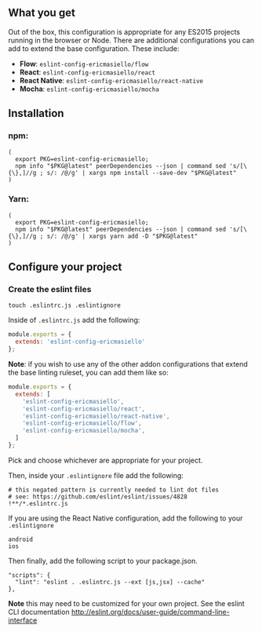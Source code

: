 ## What you get

Out of the box, this configuration is appropriate for any ES2015 projects running in the browser or Node. There are additional configurations you can add to extend the base configuration. These include:

* **Flow**: `eslint-config-ericmasiello/flow`
* **React**: `eslint-config-ericmasiello/react`
* **React Native**: `eslint-config-ericmasiello/react-native`
* **Mocha**: `eslint-config-ericmasiello/mocha`

## Installation

### npm:
```shell
(
  export PKG=eslint-config-ericmasiello;
  npm info "$PKG@latest" peerDependencies --json | command sed 's/[\{\},]//g ; s/: /@/g' | xargs npm install --save-dev "$PKG@latest"
)
```

### Yarn:
```shell
(
  export PKG=eslint-config-ericmasiello;
  npm info "$PKG@latest" peerDependencies --json | command sed 's/[\{\},]//g ; s/: /@/g' | xargs yarn add -D "$PKG@latest"
)
```

## Configure your project

### Create the eslint files
```shell
touch .eslintrc.js .eslintignore
```

Inside of `.eslintrc.js` add the following:

```js
module.exports = {
  extends: 'eslint-config-ericmasiello'
};
```

**Note**: if you wish to use any of the other addon configurations that extend the base linting ruleset, you can add them like so:

```js
module.exports = {
  extends: [
    'eslint-config-ericmasiello',
    'eslint-config-ericmasiello/react',
    'eslint-config-ericmasiello/react-native',
    'eslint-config-ericmasiello/flow',
    'eslint-config-ericmasiello/mocha',
  ]
};
```
Pick and choose whichever are appropriate for your project.

Then, inside your `.eslintignore` file add the following:

```
# this negated pattern is currently needed to lint dot files
# see: https://github.com/eslint/eslint/issues/4828
!**/*.eslintrc.js
```

If you are using the React Native configuration, add the following to your `.eslintignore`

```
android
ios
```

Then finally, add the following script to your package.json.

```
"scripts": {  
  "lint": "eslint . .eslintrc.js --ext [js,jsx] --cache"
},
```
**Note** this may need to be customized for your own project. See the eslint CLI documentation http://eslint.org/docs/user-guide/command-line-interface
